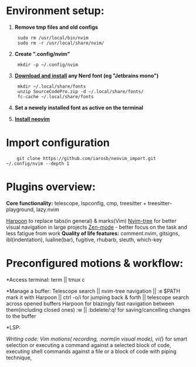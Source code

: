 # Environment setup:

1. **Remove tmp files and old configs** 

        sudo rm /usr/local/bin/nvim
        sudo rm -r /usr/local/share/nvim/

2. **Create ".config/nvim"**

        mkdir -p ~/.config/nvim

3. **[Download and install](https://www.nerdfonts.com/) any Nerd font (eg "Jetbrains mono")**

        mkdir ~/.local/share/fonts
        unzip SourceCodePro.zip -d ~/.local/share/fonts/
        fc-cache ~/.local/share/fonts

4. **Set a newely installed font as active on the terminal**
 
5. [**Install neovim**](https://github.com/neovim/neovim/wiki/Installing-Neovim)

# Import configuration 

        git clone https://github.com/iarosb/neovim_import.git ~/.config/nvim --depth 1

# Plugins overview:   

**Core functionality:**
                telescope,
                lspconfig,
                cmp,
                treesitter + treesitter-playground,
                lazy.nvim 

[Harpoon](https://github.com/ThePrimeagen/harpoon) to replace tabs(in general) & marks(Vim) 
[Nvim-tree](https://github.com/nvim-tree) for better visual navigation in large projects
[Zen-mode](https://github.com/folke/zen-mode.nvim) - better focus on the task and less fatigue from work 
**Quality of life features:**
                comment.nvim,
                gitsigns,
                ibl(indentation),
                lualine(bar),
                fugitive,
                rhubarb,
                sleuth,
                which-key

# Preconfigured motions & workflow:

*Access terminal: term   || tmux <C-space>c

*Manage a buffer: 
                Telescope search || nvim-tree navigation || :e $PATH  
                mark it with Harpoon || ctrl -o/i for jumping back & forth || telescope search across opened buffers
                Harpoon for blazingly fast navigation between them(including closed ones) 
                :w || :bdelete/:q! for saving/cancelling changes to the buffer
        
*LSP:

*Writing code:
                Vim motions(
                        recording,
                        :norm(in visual mode),
                        vi{*} for smart selection or executing a command against a selected block of code,   
                        executing shell commands against a file or a block of code with piping technique,


